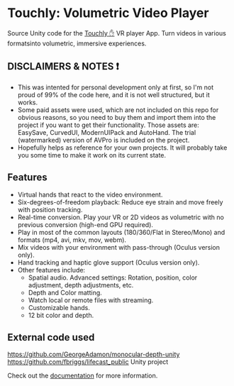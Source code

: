 # Touchly: Volumetric Video Player
Source Unity code for the [Touchly ✋](https://touchly.app) VR player App. Turn videos in various formatsinto volumetric, immersive experiences.

## DISCLAIMERS & NOTES ❗
- This was intented for personal development only at first, so I'm not proud of 99% of the code here, and it is not well structured, but it works.
- Some paid assets were used, which are not included on this repo for obvious reasons, so you need to buy them and import them into the project if you want to get their functionality. Those assets are: EasySave, CurvedUI, ModernUIPack and AutoHand. The trial (watermarked) version of AVPro is included on the project.
- Hopefully helps as reference for your own projects. It will probably take you some time to make it work on its current state.

## Features
- Virtual hands that react to the video environment.
- Six-degrees-of-freedom playback: Reduce eye strain and move freely with position tracking.
- Real-time conversion. Play your VR or 2D videos as volumetric with no previous conversion (high-end GPU required).
- Play in most of the common layouts (180/360/Flat in Stereo/Mono) and formats (mp4, avi, mkv, mov, webm).
- Mix videos with your environment with pass-through (Oculus version only).
- Hand tracking and haptic glove support (Oculus version only).
- Other features include:
  - Spatial audio.
Advanced settings: Rotation, position, color adjustment, depth adjustments, etc.
  - Depth and Color matting.
  - Watch local or remote files with streaming.
  - Customizable hands.
  - 12 bit color and depth.

## External code used
https://github.com/GeorgeAdamon/monocular-depth-unity
https://github.com/fbriggs/lifecast_public Unity project

Check out the [documentation](https://docs.touchly.app) for more information.
